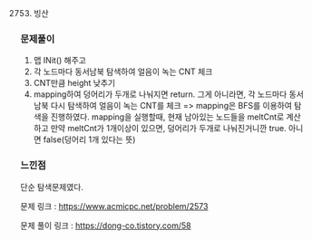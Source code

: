 2753. 빙산


### 문제풀이


1. 맵 INit() 해주고
2. 각 노드마다 동서남북 탐색하여 얼음이 녹는 CNT 체크
3. CNT만큼 height 낮추기
4. mapping하여 덩어리가 두개로 나눠지면 return.
    그게 아니라면, 각 노드마다 동서남북 다시 탐색하여 얼음이 녹는 CNT를 체크
    => mapping은 BFS를 이용하여 탐색을 진행하였다.
    mapping을 실행할때, 현재 남아있는 노드들을 meltCnt로 계산하고 만약 meltCnt가 1개이상이 있으면, 덩어리가 두개로 나눠진거니깐 true. 아니면 false(덩어리 1개 있다는 뜻)



### 느낀점
단순 탐색문제였다.


문제 링크 : https://www.acmicpc.net/problem/2573

문제 풀이 링크 : https://dong-co.tistory.com/58



